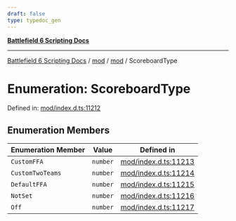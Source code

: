 ```yaml
---
draft: false
type: typedoc_gen
---
```


[**Battlefield 6 Scripting Docs**](../../../_index.md)

***

[Battlefield 6 Scripting Docs](../../../_index.md) / [mod](../../_index.md) / [mod](../_index.md) / ScoreboardType

# Enumeration: ScoreboardType

Defined in: [mod/index.d.ts:11212](https://github.com/battlefield-portal-community/portal-docs/blob/6d87e21c5922a3efb03c634dbe98e5fe6e797672/generators/santiago/mod/index.d.ts#L11212)

## Enumeration Members

| Enumeration Member | Value | Defined in |
| ------ | ------ | ------ |
| <a id="customffa"></a> `CustomFFA` | `number` | [mod/index.d.ts:11213](https://github.com/battlefield-portal-community/portal-docs/blob/6d87e21c5922a3efb03c634dbe98e5fe6e797672/generators/santiago/mod/index.d.ts#L11213) |
| <a id="customtwoteams"></a> `CustomTwoTeams` | `number` | [mod/index.d.ts:11214](https://github.com/battlefield-portal-community/portal-docs/blob/6d87e21c5922a3efb03c634dbe98e5fe6e797672/generators/santiago/mod/index.d.ts#L11214) |
| <a id="defaultffa"></a> `DefaultFFA` | `number` | [mod/index.d.ts:11215](https://github.com/battlefield-portal-community/portal-docs/blob/6d87e21c5922a3efb03c634dbe98e5fe6e797672/generators/santiago/mod/index.d.ts#L11215) |
| <a id="notset"></a> `NotSet` | `number` | [mod/index.d.ts:11216](https://github.com/battlefield-portal-community/portal-docs/blob/6d87e21c5922a3efb03c634dbe98e5fe6e797672/generators/santiago/mod/index.d.ts#L11216) |
| <a id="off"></a> `Off` | `number` | [mod/index.d.ts:11217](https://github.com/battlefield-portal-community/portal-docs/blob/6d87e21c5922a3efb03c634dbe98e5fe6e797672/generators/santiago/mod/index.d.ts#L11217) |
